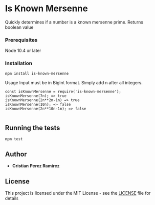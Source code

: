 # Is Known Mersenne

Quickly determines if a number is a known mersenne prime. Returns boolean value


### Prerequisites

Node 10.4 or later



### Installation





```
npm install is-known-mersenne
```

Usage
Input must be in BigInt format. Simply add n after all integers.
```
const isKnownMersenne = require('is-known-mersenne');
isKnownMersenne(7n); => true
isKnownMersenne(2n**2n-1n) => true
isKnownMersenne(10n); => false
isKnownMersenne(2n**10n-1n); => false


```



## Running the tests



```
npm test
```



 

## Author

* **Cristian Perez Ramirez** 
## License

This project is licensed under the MIT License - see the [LICENSE](LICENSE) file for details